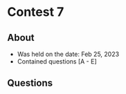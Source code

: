 # Contest 7

## About
- Was held on the date: Feb 25, 2023
- Contained questions [A - E]
## Questions
